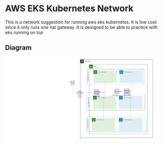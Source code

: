 
# AWS EKS Kubernetes Network

This is a network suggestion for running aws eks kubernetes. It is low cost since it only runs one nat gateway. It is designed to be able to practice with eks running on top




## Diagram

![Alt text](/diagram/network.png "quickDiagram")


